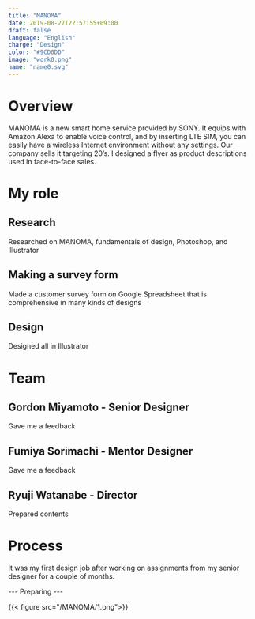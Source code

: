 ```yaml
---
title: "MANOMA"
date: 2019-08-27T22:57:55+09:00
draft: false
language: "English"
charge: "Design"
color: "#9CD0DD"
image: "work0.png"
name: "name0.svg"
---
```


# Overview
MANOMA is a new smart home service provided by SONY. It equips with Amazon Alexa to enable voice control, and by inserting LTE SIM, you can easily have a wireless Internet environment without any settings.
Our company sells it targeting 20’s. I designed a flyer as product descriptions used in face-to-face sales.


# My role

## Research
Researched on MANOMA, fundamentals of design, Photoshop, and Illustrator

## Making a survey form
Made a customer survey form on Google Spreadsheet that is comprehensive in many kinds of designs

## Design
Designed all in Illustrator


# Team

## Gordon Miyamoto - Senior Designer
Gave me a feedback

## Fumiya Sorimachi - Mentor Designer
Gave me a feedback

## Ryuji Watanabe - Director
Prepared contents


# Process
It was my first design job after working on assignments from my senior designer for a couple of months.

--- Preparing ---

{{< figure src="/MANOMA/1.png">}}
